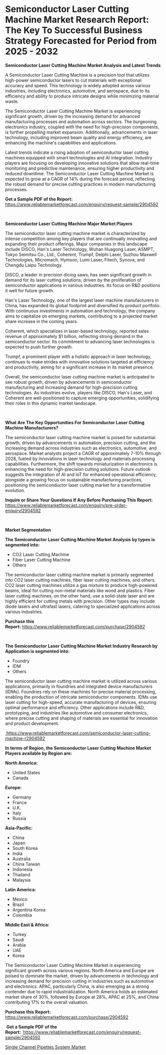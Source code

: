 <p><h1>Semiconductor Laser Cutting Machine Market Research Report: The Key To Successful Business Strategy Forecasted for Period from 2025 - 2032</h1></p><p><strong>Semiconductor Laser Cutting Machine Market Analysis and Latest Trends</strong></p>
<p><p>A Semiconductor Laser Cutting Machine is a precision tool that utilizes high-power semiconductor lasers to cut materials with exceptional accuracy and speed. This technology is widely adopted across various industries, including electronics, automotive, and aerospace, due to its efficiency and ability to produce intricate designs while minimizing material waste.</p><p>The Semiconductor Laser Cutting Machine Market is experiencing significant growth, driven by the increasing demand for advanced manufacturing processes and automation across sectors. The burgeoning electronics industry, coupled with the need for high-precision components, is further propelling market expansion. Additionally, advancements in laser technology, including improved beam quality and energy efficiency, are enhancing the machine's capabilities and applications.</p><p>Latest trends indicate a rising adoption of semiconductor laser cutting machines equipped with smart technologies and AI integration. Industry players are focusing on developing innovative solutions that allow real-time monitoring and predictive maintenance, ensuring higher productivity and reduced downtime. The Semiconductor Laser Cutting Machine Market is expected to grow at a CAGR of 14% during the forecast period, reflecting the robust demand for precise cutting practices in modern manufacturing processes.</p></p>
<p><strong>Get a Sample PDF of the Report:&nbsp;</strong> <a href="https://www.reliablemarketforecast.com/enquiry/request-sample/2904592?utm_campaign=2479&utm_medium=2&utm_source=Github&utm_content=ia&utm_term=12032025&utm_id=semiconductor-laser-cutting-machine">https://www.reliablemarketforecast.com/enquiry/request-sample/2904592</a></p>
<p>&nbsp;</p>
<p><strong>Semiconductor Laser Cutting Machine Major Market Players</strong></p>
<p><p>The semiconductor laser cutting machine market is characterized by intense competition among key players that are continually innovating and expanding their product offerings. Major companies in this landscape include DISCO, Han's Laser Technology, Wuhan Huagong Laser, ASMPT, Tokyo Seimitsu Co., Ltd., Coherent, Trumpf, Delphi Laser, Suzhou Maxwell Technologies, Micromach, Hymson, Lumi Laser, Fitech, Synova, and Chengdu Laipu Technology.</p><p>DISCO, a leader in precision dicing saws, has seen significant growth in demand for its laser cutting solutions, driven by the proliferation of semiconductor applications in various industries. Its focus on R&D positions it well for future growth.</p><p>Han's Laser Technology, one of the largest laser machine manufacturers in China, has expanded its global footprint and diversified its product portfolio. With continuous investments in automation and technology, the company aims to capitalize on emerging markets, contributing to a projected market share increase in the coming years.</p><p>Coherent, which specializes in laser-based technology, reported sales revenue of approximately $1 billion, reflecting strong demand in the semiconductor sector. Its commitment to advancing laser technologies is expected to push further growth.</p><p>Trumpf, a prominent player with a holistic approach in laser technology, continues to make strides with innovative solutions targeted at efficiency and productivity, aiming for a significant increase in its market presence.</p><p>Overall, the semiconductor laser cutting machine market is anticipated to see robust growth, driven by advancements in semiconductor manufacturing and increasing demand for high-precision cutting technologies. As industries evolve, players like DISCO, Han's Laser, and Coherent are well-positioned to capture emerging opportunities, solidifying their roles in this dynamic market landscape.</p></p>
<p>&nbsp;</p>
<p><strong>What Are The Key Opportunities For Semiconductor Laser Cutting Machine Manufacturers?</strong></p>
<p><p>The semiconductor laser cutting machine market is poised for substantial growth, driven by advancements in automation, precision cutting, and the increasing demand across industries such as electronics, automotive, and aerospace. Market analysts project a CAGR of approximately 7-10% through 2028, fueled by innovations in laser technology and materials processing capabilities. Furthermore, the shift towards miniaturization in electronics is enhancing the need for high-precision cutting solutions. Future outlook suggests the integration of AI and IoT for enhanced operational efficiency, alongside a growing focus on sustainable manufacturing practices, positioning the semiconductor laser cutting market for a transformative evolution.</p></p>
<p><strong>Inquire or Share Your Questions If Any Before Purchasing This Report:</strong> <a href="https://www.reliablemarketforecast.com/enquiry/pre-order-enquiry/2904592?utm_campaign=2479&utm_medium=2&utm_source=Github&utm_content=ia&utm_term=12032025&utm_id=semiconductor-laser-cutting-machine">https://www.reliablemarketforecast.com/enquiry/pre-order-enquiry/2904592</a></p>
<p>&nbsp;</p>
<p><strong>Market Segmentation</strong></p>
<p><strong>The Semiconductor Laser Cutting Machine Market Analysis by types is segmented into:</strong></p>
<p><ul><li>CO2 Laser Cutting Machine</li><li>Fiber Laser Cutting Machine</li><li>Others</li></ul></p>
<p><p>The semiconductor laser cutting machine market is primarily segmented into CO2 laser cutting machines, fiber laser cutting machines, and others. CO2 laser cutting machines utilize a gas mixture to produce high-powered beams, ideal for cutting non-metal materials like wood and plastics. Fiber laser cutting machines, on the other hand, use a solid-state laser and are highly efficient for cutting metals with precision. Other types may include diode lasers and ultrafast lasers, catering to specialized applications across various industries.</p></p>
<p><strong>Purchase this Report:&nbsp;</strong><a href="https://www.reliablemarketforecast.com/purchase/2904592?utm_campaign=2479&utm_medium=2&utm_source=Github&utm_content=ia&utm_term=12032025&utm_id=semiconductor-laser-cutting-machine">https://www.reliablemarketforecast.com/purchase/2904592</a></p>
<p>&nbsp;</p>
<p><strong>The Semiconductor Laser Cutting Machine Market Industry Research by Application is segmented into:</strong></p>
<p><ul><li>Foundry</li><li>IDM</li><li>Others</li></ul></p>
<p><p>The semiconductor laser cutting machine market is utilized across various applications, primarily in foundries and integrated device manufacturers (IDMs). Foundries rely on these machines for precise material processing, enabling the production of intricate semiconductor components. IDMs use laser cutting for high-speed, accurate manufacturing of devices, ensuring optimal performance and efficiency. Other applications include R&D, prototyping, and industries like automotive and consumer electronics, where precise cutting and shaping of materials are essential for innovation and product development.</p></p>
<p><a href="https://www.reliablemarketforecast.com/semiconductor-laser-cutting-machine-r2904592?utm_campaign=2479&utm_medium=2&utm_source=Github&utm_content=ia&utm_term=12032025&utm_id=semiconductor-laser-cutting-machine">&nbsp;https://www.reliablemarketforecast.com/semiconductor-laser-cutting-machine-r2904592</a></p>
<p><strong>In terms of Region, the Semiconductor Laser Cutting Machine Market Players available by Region are:</strong></p>
<p>
    <p> <strong> North America: </strong>
        <ul>
            <li>United States</li>
            <li>Canada</li>
        </ul>
        </p> 
    <p> <strong> Europe: </strong>
        <ul>
            <li>Germany</li>
            <li>France</li>
            <li>U.K.</li>
            <li>Italy</li>
            <li>Russia</li>
        </ul>
        </p> 
    <p> <strong> Asia-Pacific: </strong>
        <ul>
            <li>China</li>
            <li>Japan</li>
            <li>South Korea</li>
            <li>India</li>
            <li>Australia</li>
            <li>China Taiwan</li>
            <li>Indonesia</li>
            <li>Thailand</li>
            <li>Malaysia</li>
        </ul>
        </p> 
    <p> <strong> Latin America: </strong>
        <ul>
            <li>Mexico</li>
            <li>Brazil</li>
            <li>Argentina Korea</li>
            <li>Colombia</li>
        </ul>
        </p> 
    <p> <strong> Middle East & Africa: </strong>
        <ul>
            <li>Turkey</li>
            <li>Saudi</li>
            <li>Arabia</li>
            <li>UAE</li>
            <li>Korea</li>
        </ul>
    </p>
    </p>
<p><p>The Semiconductor Laser Cutting Machine Market is experiencing significant growth across various regions. North America and Europe are poised to dominate the market, driven by advancements in technology and increasing demand for precision cutting in industries such as automotive and electronics. APAC, particularly China, is also emerging as a strong contender due to rapid industrialization. North America holds an estimated market share of 30%, followed by Europe at 28%, APAC at 25%, and China contributing 17% to the overall valuation.</p></p>
<p><strong>Purchase this Report: </strong><a href="https://www.reliablemarketforecast.com/purchase/2904592?utm_campaign=2479&utm_medium=2&utm_source=Github&utm_content=ia&utm_term=12032025&utm_id=semiconductor-laser-cutting-machine">https://www.reliablemarketforecast.com/purchase/2904592</a></p>
<p>&nbsp;<strong>Get a Sample PDF of the Report:&nbsp;&nbsp;</strong><a href="https://www.reliablemarketforecast.com/enquiry/request-sample/2904592?utm_campaign=2479&utm_medium=2&utm_source=Github&utm_content=ia&utm_term=12032025&utm_id=semiconductor-laser-cutting-machine">https://www.reliablemarketforecast.com/enquiry/request-sample/2904592</a></p>
<p><strong></strong></p>
<p><p><a href="https://github.com/lynlynyusay/Market-Research-Report-List-1/blob/main/single-channel-pipettes-system-market.md?utm_campaign=2479&utm_medium=2&utm_source=Github&utm_content=ia&utm_term=12032025&utm_id=semiconductor-laser-cutting-machine">Single Channel Pipettes System Market</a></p></p>